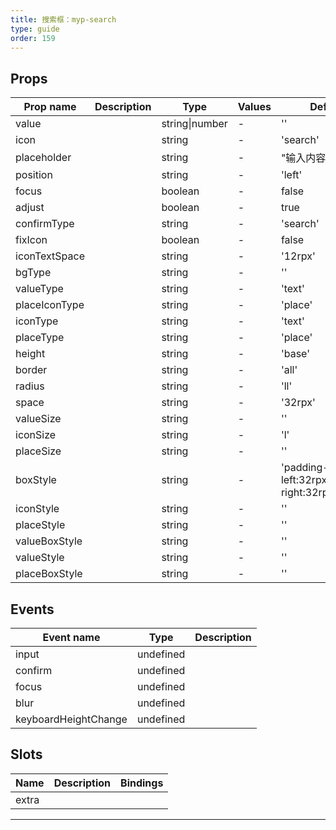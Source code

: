 ```yaml
---
title: 搜索框：myp-search
type: guide
order: 159
---
```


## Props

| Prop name     | Description | Type           | Values | Default                                   |
| ------------- | ----------- | -------------- | ------ | ----------------------------------------- |
| value         |             | string\|number | -      | ''                                        |
| icon          |             | string         | -      | 'search'                                  |
| placeholder   |             | string         | -      | "输入内容开始搜索"                        |
| position      |             | string         | -      | 'left'                                    |
| focus         |             | boolean        | -      | false                                     |
| adjust        |             | boolean        | -      | true                                      |
| confirmType   |             | string         | -      | 'search'                                  |
| fixIcon       |             | boolean        | -      | false                                     |
| iconTextSpace |             | string         | -      | '12rpx'                                   |
| bgType        |             | string         | -      | ''                                        |
| valueType     |             | string         | -      | 'text'                                    |
| placeIconType |             | string         | -      | 'place'                                   |
| iconType      |             | string         | -      | 'text'                                    |
| placeType     |             | string         | -      | 'place'                                   |
| height        |             | string         | -      | 'base'                                    |
| border        |             | string         | -      | 'all'                                     |
| radius        |             | string         | -      | 'll'                                      |
| space         |             | string         | -      | '32rpx'                                   |
| valueSize     |             | string         | -      | ''                                        |
| iconSize      |             | string         | -      | 'l'                                       |
| placeSize     |             | string         | -      | ''                                        |
| boxStyle      |             | string         | -      | 'padding-left:32rpx;padding-right:32rpx;' |
| iconStyle     |             | string         | -      | ''                                        |
| placeStyle    |             | string         | -      | ''                                        |
| valueBoxStyle |             | string         | -      | ''                                        |
| valueStyle    |             | string         | -      | ''                                        |
| placeBoxStyle |             | string         | -      | ''                                        |

## Events

| Event name           | Type      | Description |
| -------------------- | --------- | ----------- |
| input                | undefined |
| confirm              | undefined |
| focus                | undefined |
| blur                 | undefined |
| keyboardHeightChange | undefined |

## Slots

| Name  | Description | Bindings |
| ----- | ----------- | -------- |
| extra |             |          |

---

